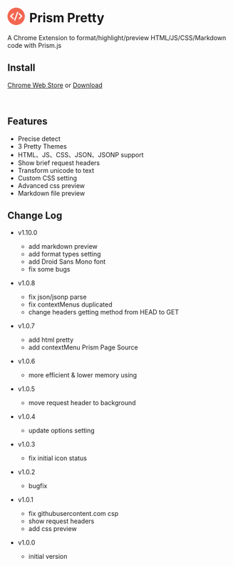 <img src="icon/icon_48.png" alt="" style="width: 39px;vertical-align: -6px;margin-right: 10px;">Prism Pretty
===
A Chrome Extension to format/highlight/preview HTML/JS/CSS/Markdown code with Prism.js

Install
---
[Chrome Web Store](https://chrome.google.com/webstore/detail/prism-pretty/hjjcdjnncffbbhlglkipjhljmocnehim) or [Download](https://github.com/L3au/prism-pretty/tree/master/crx)

<p><img src="http://gtms03.alicdn.com/tps/i3/TB153SkHpXXXXaTXpXXL6XB2VXX-652-1246.png_450x10000.jpg" alt="" style="width: 360px;"></p>

Features
---
- Precise detect
- 3 Pretty Themes
- HTML、JS、CSS、JSON、JSONP support
- Show brief request headers
- Transform unicode to text
- Custom CSS setting
- Advanced css preview
- Markdown file preview


Change Log
---

- v1.10.0
  - add markdown preview
  - add format types setting
  - add Droid Sans Mono font
  - fix some bugs

- v1.0.8
  - fix json/jsonp parse
  - fix contextMenus duplicated
  - change headers getting method from HEAD to GET

- v1.0.7
  - add html pretty
  - add contextMenu Prism Page Source

- v1.0.6
  - more efficient & lower memory using

- v1.0.5
  - move request header to background

- v1.0.4
  - update options setting

- v1.0.3
  - fix initial icon status

- v1.0.2
  - bugfix

- v1.0.1
  - fix githubusercontent.com csp
  - show request headers
  - add css preview

- v1.0.0
  - initial version
